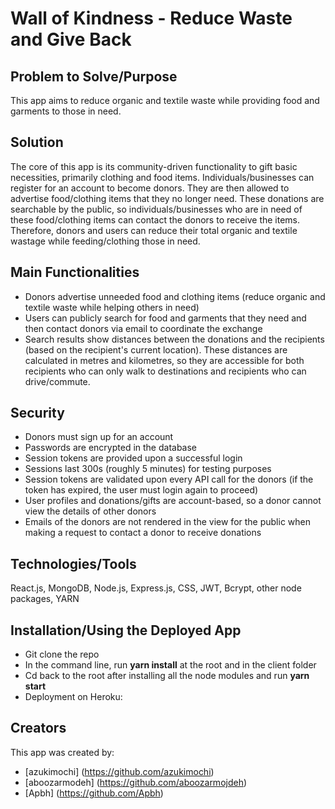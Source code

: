 # Wall of Kindness - Reduce Waste and Give Back

## Problem to Solve/Purpose

This app aims to reduce organic and textile waste while providing food and garments to those in need.

## Solution

The core of this app is its community-driven functionality to gift basic necessities, primarily clothing and food items.  Individuals/businesses can register for an account to become donors.  They are then allowed to advertise  food/clothing items that they no longer need.  These donations are searchable by the public, so individuals/businesses who are in need of these food/clothing items can contact the donors to receive the items.  Therefore, donors and users can reduce their total organic and textile wastage while feeding/clothing those in need. 

## Main Functionalities

* Donors advertise unneeded food and clothing items (reduce organic and textile waste while helping others in need)
* Users can publicly search for food and garments that they need and then contact donors via email to coordinate the exchange
* Search results show distances between the donations and the recipients (based on the recipient's current location).  These distances are calculated in metres and kilometres, so they are accessible for both recipients who can only walk to destinations and recipients who can drive/commute.

## Security

* Donors must sign up for an account 
* Passwords are encrypted in the database 
* Session tokens are provided upon a successful login 
* Sessions last 300s (roughly 5 minutes) for testing purposes
* Session tokens are validated upon every API call for the donors (if the token has expired, the user must login again to proceed)
* User profiles and donations/gifts are account-based, so a donor cannot view the details of other donors
* Emails of the donors are not rendered in the view for the public when making a request to contact a donor to receive donations  

## Technologies/Tools

React.js, MongoDB, Node.js, Express.js, CSS, JWT, Bcrypt, other node packages, YARN

## Installation/Using the Deployed App 

* Git clone the repo
* In the command line, run **yarn install** at the root and in the client folder
* Cd back to the root after installing all the node modules and run **yarn start**
* Deployment on Heroku: 

## Creators

This app was created by:

* [azukimochi] (https://github.com/azukimochi)
* [aboozarmodeh] (https://github.com/aboozarmojdeh)
* [Apbh] (https://github.com/Apbh)


